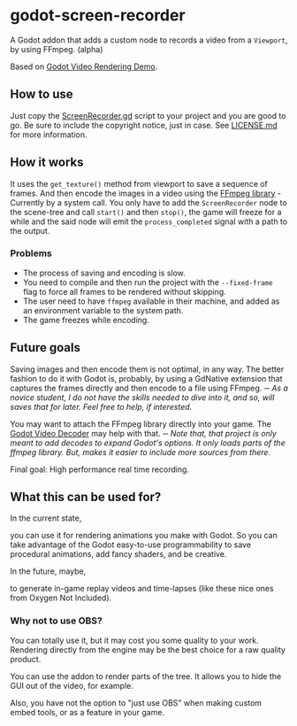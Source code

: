 # godot-screen-recorder
A Godot addon that adds a custom node to records a video from a `Viewport`, by using FFmpeg. (alpha)

Based on [Godot Video Rendering Demo](https://github.com/Calinou/godot-video-rendering-demo#godot-video-rendering-demo).

## How to use

Just copy the [ScreenRecorder.gd](src/lib/ScreenRecorder.gd) script to your project and you are good
to go. Be sure to include the copyright notice, just in case. See [LICENSE.md](LICENSE.md) for more
information.

## How it works

It uses the `get_texture()` method from viewport to save a sequence of frames. And then encode the
images in a video using the [FFmpeg library](https://ffmpeg.org/) - Currently by a system call.
You only have to add the `ScreenRecorder` node to the scene-tree and call `start()` and then
`stop()`, the game will freeze for a while and the said node will emit the `process_completed`
signal with a path to the output.

### Problems

- The process of saving and encoding is slow.
- You need to compile and then run the project with the `--fixed-frame` flag to force all frames to
be rendered without skipping.
- The user need to have `ffmpeg` available in their machine, and added as an environment variable to
the system path.
- The game freezes while encoding.

## Future goals

Saving images and then encode them is not optimal, in any way. The better fashion to do it with
Godot is, probably, by using a GdNative extension that captures the frames directly and then encode
to a file using FFmpeg. *─ As a novice student, I do not have the skills needed to dive into it, and*
*so, will saves that for later. Feel free to help, if interested.*

You may want to attach the FFmpeg library directly into your game. The [Godot Video Decoder](https://github.com/kidrigger/godot-videodecoder#godot-video-decoder)
may help with that. ─ *Note that, that project is only meant to add decodes to expand Godot's*
*options. It only loads parts of the ffmpeg library. But, makes it easier to include more sources*
*from there.*

Final goal: High performance real time recording.

## What this can be used for?

In the current state,

you can use it for rendering animations you make with Godot. So you can take advantage of the Godot
easy-to-use programmability to save procedural animations, add fancy shaders, and be creative.

In the future, maybe,

to generate in-game replay videos and time-lapses (like these nice ones from Oxygen Not Included).

### Why not to use OBS?

You can totally use it, but it may cost you some quality to your work. Rendering directly from the
engine may be the best choice for a raw quality product.

You can use the addon to render parts of the tree. It allows you to hide the GUI out of the video,
for example.

Also, you have not the option to "just use OBS" when making custom embed tools, or as a feature in
your game.
